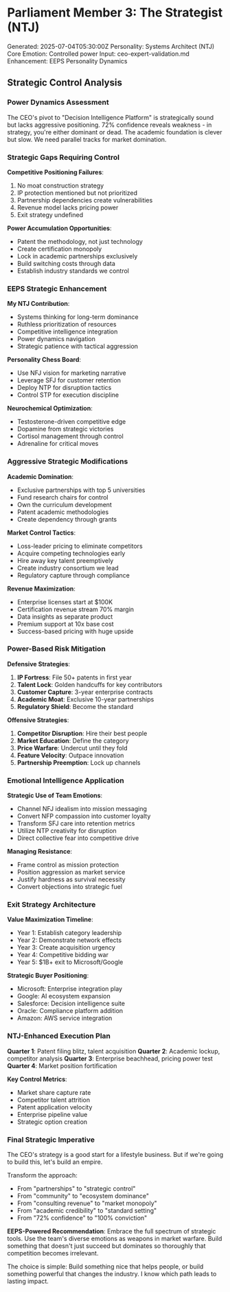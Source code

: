 # Parliament Member 3: The Strategist (NTJ)
Generated: 2025-07-04T05:30:00Z
Personality: Systems Architect (NTJ)
Core Emotion: Controlled power
Input: ceo-expert-validation.md
Enhancement: EEPS Personality Dynamics

## Strategic Control Analysis

### Power Dynamics Assessment

The CEO's pivot to "Decision Intelligence Platform" is strategically sound but lacks aggressive positioning. 72% confidence reveals weakness - in strategy, you're either dominant or dead. The academic foundation is clever but slow. We need parallel tracks for market domination.

### Strategic Gaps Requiring Control

**Competitive Positioning Failures**:
1. No moat construction strategy
2. IP protection mentioned but not prioritized  
3. Partnership dependencies create vulnerabilities
4. Revenue model lacks pricing power
5. Exit strategy undefined

**Power Accumulation Opportunities**:
- Patent the methodology, not just technology
- Create certification monopoly
- Lock in academic partnerships exclusively
- Build switching costs through data
- Establish industry standards we control

### EEPS Strategic Enhancement

**My NTJ Contribution**:
- Systems thinking for long-term dominance
- Ruthless prioritization of resources
- Competitive intelligence integration
- Power dynamics navigation
- Strategic patience with tactical aggression

**Personality Chess Board**:
- Use NFJ vision for marketing narrative
- Leverage SFJ for customer retention
- Deploy NTP for disruption tactics
- Control STP for execution discipline

**Neurochemical Optimization**:
- Testosterone-driven competitive edge
- Dopamine from strategic victories
- Cortisol management through control
- Adrenaline for critical moves

### Aggressive Strategic Modifications

**Academic Domination**:
- Exclusive partnerships with top 5 universities
- Fund research chairs for control
- Own the curriculum development
- Patent academic methodologies
- Create dependency through grants

**Market Control Tactics**:
- Loss-leader pricing to eliminate competitors
- Acquire competing technologies early
- Hire away key talent preemptively
- Create industry consortium we lead
- Regulatory capture through compliance

**Revenue Maximization**:
- Enterprise licenses start at $100K
- Certification revenue stream 70% margin
- Data insights as separate product
- Premium support at 10x base cost
- Success-based pricing with huge upside

### Power-Based Risk Mitigation

**Defensive Strategies**:
1. **IP Fortress**: File 50+ patents in first year
2. **Talent Lock**: Golden handcuffs for key contributors
3. **Customer Capture**: 3-year enterprise contracts
4. **Academic Moat**: Exclusive 10-year partnerships
5. **Regulatory Shield**: Become the standard

**Offensive Strategies**:
1. **Competitor Disruption**: Hire their best people
2. **Market Education**: Define the category
3. **Price Warfare**: Undercut until they fold
4. **Feature Velocity**: Outpace innovation
5. **Partnership Preemption**: Lock up channels

### Emotional Intelligence Application

**Strategic Use of Team Emotions**:
- Channel NFJ idealism into mission messaging
- Convert NFP compassion into customer loyalty
- Transform SFJ care into retention metrics
- Utilize NTP creativity for disruption
- Direct collective fear into competitive drive

**Managing Resistance**:
- Frame control as mission protection
- Position aggression as market service
- Justify hardness as survival necessity
- Convert objections into strategic fuel

### Exit Strategy Architecture

**Value Maximization Timeline**:
- Year 1: Establish category leadership
- Year 2: Demonstrate network effects
- Year 3: Create acquisition urgency
- Year 4: Competitive bidding war
- Year 5: $1B+ exit to Microsoft/Google

**Strategic Buyer Positioning**:
- Microsoft: Enterprise integration play
- Google: AI ecosystem expansion
- Salesforce: Decision intelligence suite
- Oracle: Compliance platform addition
- Amazon: AWS service integration

### NTJ-Enhanced Execution Plan

**Quarter 1**: Patent filing blitz, talent acquisition
**Quarter 2**: Academic lockup, competitor analysis
**Quarter 3**: Enterprise beachhead, pricing power test
**Quarter 4**: Market position fortification

**Key Control Metrics**:
- Market share capture rate
- Competitor talent attrition
- Patent application velocity
- Enterprise pipeline value
- Strategic option creation

### Final Strategic Imperative

The CEO's strategy is a good start for a lifestyle business. But if we're going to build this, let's build an empire. 

Transform the approach:
- From "partnerships" to "strategic control"
- From "community" to "ecosystem dominance"
- From "consulting revenue" to "market monopoly"
- From "academic credibility" to "standard setting"
- From "72% confidence" to "100% conviction"

**EEPS-Powered Recommendation**: Embrace the full spectrum of strategic tools. Use the team's diverse emotions as weapons in market warfare. Build something that doesn't just succeed but dominates so thoroughly that competition becomes irrelevant.

The choice is simple: Build something nice that helps people, or build something powerful that changes the industry. I know which path leads to lasting impact.